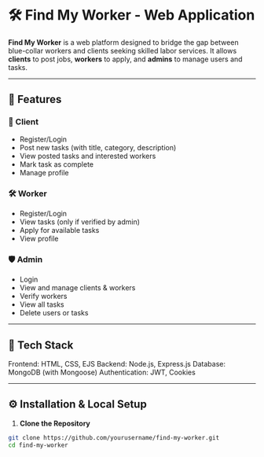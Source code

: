 # 🛠️ Find My Worker - Web Application

**Find My Worker** is a web platform designed to bridge the gap between blue-collar workers and clients seeking skilled labor services. It allows **clients** to post jobs, **workers** to apply, and **admins** to manage users and tasks.

---

## 🚀 Features

### 👥 Client
- Register/Login
- Post new tasks (with title, category, description)
- View posted tasks and interested workers
- Mark task as complete
- Manage profile

### 🛠️ Worker
- Register/Login
- View tasks (only if verified by admin)
- Apply for available tasks
- View profile

### 🛡️ Admin
- Login
- View and manage clients & workers
- Verify workers
- View all tasks
- Delete users or tasks

---

## 📂 Tech Stack

Frontend: HTML, CSS, EJS
Backend: Node.js, Express.js
Database: MongoDB (with Mongoose)
Authentication: JWT, Cookies

---

## ⚙️ Installation & Local Setup

1. **Clone the Repository**
```bash
git clone https://github.com/yourusername/find-my-worker.git
cd find-my-worker
